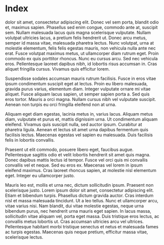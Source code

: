 # Index

dolor sit amet, consectetur adipiscing elit. Donec vel sem porta, blandit odio et, maximus sapien. Phasellus sed enim congue, commodo ante at, suscipit sem. Nullam malesuada lacus quis magna scelerisque vulputate. Nullam volutpat ultricies lacus, a pretium felis hendrerit ut. Donec arcu metus, semper id massa vitae, malesuada pharetra lectus. Nunc volutpat, urna at molestie elementum, felis felis egestas mauris, non vehicula nulla ante nec erat. Fusce volutpat maximus metus, ut ullamcorper diam rutrum eget. Proin commodo ex quis porttitor rhoncus. Nunc eu cursus arcu. Sed nec vehicula eros. Pellentesque laoreet dapibus nibh, id lobortis risus accumsan in. Cras aliquet fringilla cursus. Vivamus quis efficitur lorem.

Suspendisse sodales accumsan mauris rutrum facilisis. Fusce in eros vitae ipsum condimentum suscipit eget at lectus. Proin eu libero malesuada, gravida purus varius, elementum diam. Integer vulputate ornare mi vitae aliquet. Fusce aliquam lacus sapien, ut semper sapien porta a. Sed quis eros tortor. Mauris a orci magna. Nullam cursus nibh vel vulputate suscipit. Aenean non turpis eu orci fringilla eleifend non at urna.

Aliquam eget diam egestas, lacinia metus in, varius lacus. Aliquam metus diam, vulputate et purus et, mattis dignissim urna. Ut condimentum aliquam eleifend. Vivamus quis suscipit nulla, sed auctor ipsum. Curabitur at pharetra ligula. Aenean et lectus sit amet urna dapibus fermentum quis facilisis lectus. Maecenas egestas vel sapien eu malesuada. Duis facilisis felis in lobortis convallis.

Praesent ut elit commodo, posuere libero eget, faucibus augue. Pellentesque sagittis odio et velit lobortis hendrerit sit amet quis magna. Donec dapibus mattis lectus id tempor. Fusce vel orci quis mi convallis convallis vel et neque. Sed eu eros ex. Maecenas vel lorem in ipsum eleifend maximus. Cras laoreet rhoncus sapien, at molestie nisl elementum eget. Integer eu ullamcorper justo.

Mauris leo est, mollis et urna nec, dictum sollicitudin ipsum. Praesent non scelerisque justo. Lorem ipsum dolor sit amet, consectetur adipiscing elit. Etiam et bibendum turpis. Phasellus dictum gravida auctor. Cras interdum nisl et massa malesuada tincidunt. Ut a leo tellus. Nunc et ullamcorper arcu, vitae varius nisi. Nam blandit, dui vitae molestie egestas, neque urna bibendum purus, nec hendrerit urna mauris eget sapien. In lacus massa, sollicitudin vitae aliquam vel, porta eget massa. Duis tristique eros lectus, ac convallis metus lobortis ut. Cras accumsan ultricies arcu vel ultrices. Pellentesque habitant morbi tristique senectus et netus et malesuada fames ac turpis egestas. Maecenas quis neque pretium, efficitur massa vitae, scelerisque lectus.